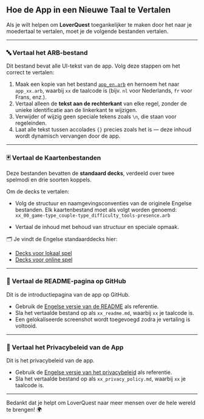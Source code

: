 ## Hoe de App in een Nieuwe Taal te Vertalen

Als je wilt helpen om **LoverQuest** toegankelijker te maken door het naar je moedertaal te vertalen, moet je de volgende bestanden vertalen.

---

### 🔤 Vertaal het ARB-bestand

Dit bestand bevat alle UI-tekst van de app. Volg deze stappen om het correct te vertalen:

1. Maak een kopie van het bestand [`app_en.arb`](https://github.com/H3rz3n/loverquest/blob/main/lib/l10n/app_en.arb) en hernoem het naar `app_xx.arb`, waarbij `xx` de taalcode is (bijv. `nl` voor Nederlands, `fr` voor Frans, enz.).
2. Vertaal alleen de **tekst aan de rechterkant** van elke regel, zonder de unieke identificatie aan de linkerkant te wijzigen.
3. Verwijder of wijzig geen speciale tekens zoals `\n`, die staan voor regeleinden.
4. Laat alle tekst tussen accolades `{}` precies zoals het is — deze inhoud wordt dynamisch vervangen door de app.

---

### 🃏 Vertaal de Kaartenbestanden

Deze bestanden bevatten de **standaard decks**, verdeeld over twee spelmodi en drie soorten koppels.

Om de decks te vertalen:

- Volg de structuur en naamgevingsconventies van de originele Engelse bestanden.
  Elk kaartenbestand moet als volgt worden genoemd:
  `xx_00_game-type_couple-type_difficulty_tools-presence.arb`

- Vertaal de inhoud met behoud van structuur en speciale opmaak.

🗂️ Je vindt de Engelse standaarddecks hier:

- [Decks voor lokaal spel](https://github.com/H3rz3n/loverquest/tree/main/assets/default_decks/presence/en)
- [Decks voor online spel](https://github.com/H3rz3n/loverquest/tree/main/assets/default_decks/distance/en)

---

### 📄 Vertaal de README-pagina op GitHub

Dit is de introductiepagina van de app op GitHub.

- Gebruik de [Engelse versie van de README](https://github.com/H3rz3n/loverquest/blob/main/github_pages/readme/en_readme.md) als referentie.
- Sla het vertaalde bestand op als `xx_readme.md`, waarbij `xx` je taalcode is.
- Een gelokaliseerde screenshot wordt toegevoegd zodra je vertaling is voltooid.

---

### 🔐 Vertaal het Privacybeleid van de App

Dit is het privacybeleid van de app.

- Gebruik de [Engelse versie van het privacybeleid](https://github.com/H3rz3n/loverquest/blob/main/github_pages/privacy_policy/en_privacy_policy.md) als referentie.
- Sla het vertaalde bestand op als `xx_privacy_policy.md`, waarbij `xx` je taalcode is.

---

Bedankt dat je helpt om LoverQuest naar meer mensen over de hele wereld te brengen! 🌍
